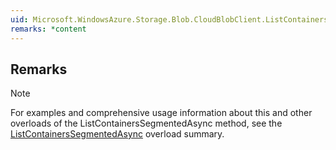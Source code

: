 ```yaml
---  
uid: Microsoft.WindowsAzure.Storage.Blob.CloudBlobClient.ListContainersSegmentedAsync(Microsoft.WindowsAzure.Storage.Blob.BlobContinuationToken,System.Threading.CancellationToken)  
remarks: *content  
---  
```

  
## Remarks  
  
> [!NOTE]
>  For examples and comprehensive usage information about this and other overloads of the ListContainersSegmentedAsync method, see the [ListContainersSegmentedAsync](assetId:///Overload:Microsoft.WindowsAzure.Storage.Blob.CloudBlobClient.ListContainersSegmentedAsync?qualifyHint=False&autoUpgrade=True) overload summary.